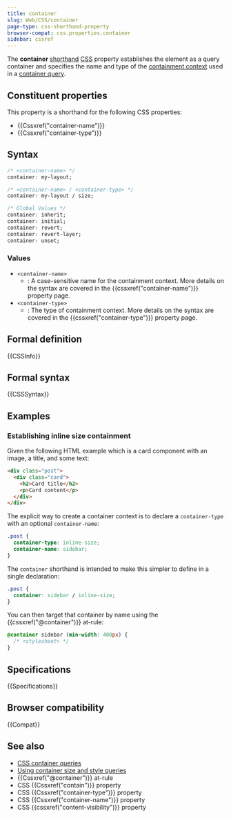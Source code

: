 ```yaml
---
title: container
slug: Web/CSS/container
page-type: css-shorthand-property
browser-compat: css.properties.container
sidebar: cssref
---
```



The **container** [shorthand](/en-US/docs/Web/CSS/Shorthand_properties) [CSS](/en-US/docs/Web/CSS) property establishes the element as a query container and specifies the name and type of the [containment context](/en-US/docs/Web/CSS/CSS_containment/Container_queries#naming_containment_contexts) used in a [container query](/en-US/docs/Web/CSS/CSS_containment/Container_queries).

## Constituent properties

This property is a shorthand for the following CSS properties:

- {{Cssxref("container-name")}}
- {{Cssxref("container-type")}}

## Syntax

```css
/* <container-name> */
container: my-layout;

/* <container-name> / <container-type> */
container: my-layout / size;

/* Global Values */
container: inherit;
container: initial;
container: revert;
container: revert-layer;
container: unset;
```

### Values

- `<container-name>`
  - : A case-sensitive name for the containment context.
    More details on the syntax are covered in the {{cssxref("container-name")}} property page.
- `<container-type>`
  - : The type of containment context.
    More details on the syntax are covered in the {{cssxref("container-type")}} property page.

## Formal definition

{{CSSInfo}}

## Formal syntax

{{CSSSyntax}}

## Examples

### Establishing inline size containment

Given the following HTML example which is a card component with an image, a title, and some text:

```html
<div class="post">
  <div class="card">
    <h2>Card title</h2>
    <p>Card content</p>
  </div>
</div>
```

The explicit way to create a container context is to declare a `container-type` with an optional `container-name`:

```css
.post {
  container-type: inline-size;
  container-name: sidebar;
}
```

The `container` shorthand is intended to make this simpler to define in a single declaration:

```css
.post {
  container: sidebar / inline-size;
}
```

You can then target that container by name using the {{cssxref("@container")}} at-rule:

```css
@container sidebar (min-width: 400px) {
  /* <stylesheet> */
}
```

## Specifications

{{Specifications}}

## Browser compatibility

{{Compat}}

## See also

- [CSS container queries](/en-US/docs/Web/CSS/CSS_containment/Container_queries)
- [Using container size and style queries](/en-US/docs/Web/CSS/CSS_containment/Container_size_and_style_queries)
- {{Cssxref("@container")}} at-rule
- CSS {{Cssxref("contain")}} property
- CSS {{Cssxref("container-type")}} property
- CSS {{Cssxref("container-name")}} property
- CSS {{cssxref("content-visibility")}} property
